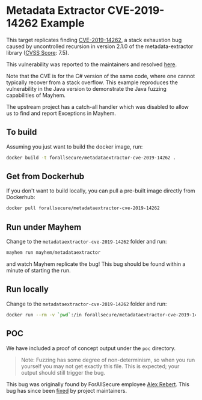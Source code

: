 # Metadata Extractor CVE-2019-14262 Example

This target replicates finding [CVE-2019-14262](https://nvd.nist.gov/vuln/detail/CVE-2019-14262), a stack exhaustion bug caused by uncontrolled recursion in version 2.1.0 of the metadata-extractor library ([CVSS Score](https://nvd.nist.gov/vuln-metrics/cvss): 7.5).

This vulnerability was reported to the maintainers and resolved [here](https://github.com/drewnoakes/metadata-extractor/issues/419).

Note that the CVE is for the C# version of the same code, where one cannot typically recover from a stack overflow.
This example reproduces the vulnerability in the Java version to demonstrate the Java fuzzing capabilities of Mayhem.

The upstream project has a catch-all handler which was disabled to allow us to find and report Exceptions in Mayhem.

## To build

Assuming you just want to build the docker image, run:

```bash
docker build -t forallsecure/metadataextractor-cve-2019-14262 .
```

## Get from Dockerhub

If you don't want to build locally, you can pull a pre-built image directly from Dockerhub:

```bash
docker pull forallsecure/metadataextractor-cve-2019-14262
```

## Run under Mayhem

Change to the `metadataextractor-cve-2019-14262` folder and run:

```bash
mayhem run mayhem/metadataextractor
```

and watch Mayhem replicate the bug!
This bug should be found within a minute of starting the run.

## Run locally

Change to the `metadataextractor-cve-2019-14262` folder and run:

```bash
docker run --rm -v `pwd`:/in forallsecure/metadataextractor-cve-2019-14262 /in/mayhem/metadataextractor/poc/crashing-input
```

## POC

We have included a proof of concept output under the `poc` directory.

> Note: Fuzzing has some degree of non-determinism, so when you run yourself you may not get exactly this file.
> This is expected; your output should still trigger the bug.

This bug was originally found by ForAllSecure employee [Alex Rebert](https://forallsecure.com/about-us).
This bug has since been [fixed](https://github.com/drewnoakes/metadata-extractor/issues/419) by project maintainers.
